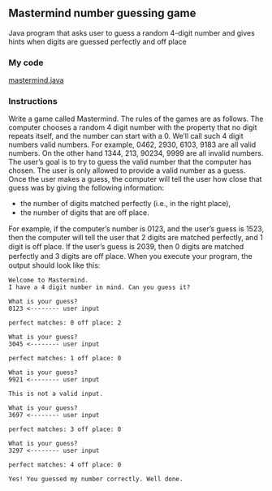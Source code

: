 ## Mastermind number guessing game
Java program that asks user to guess a random 4-digit number and gives hints when digits are guessed perfectly and off place

### My code
[mastermind.java](/java/mastermind/mastermind.java)

### Instructions
Write a game called Mastermind. The rules of the games are as follows. The computer chooses a random 4 digit number with the property that no digit repeats itself, and the number can start with a 0. We’ll call such 4 digit numbers valid numbers. For example, 0462, 2930, 6103, 9183 are all valid numbers. On the other hand 1344, 213, 90234, 9999 are all invalid numbers. The user’s goal is to try to guess the valid number that the computer has chosen. The user is only allowed to provide a valid number as a guess. Once the user makes a guess, the computer will tell the user how close that guess was by giving the following information:

- the number of digits matched perfectly (i.e., in the right place),
- the number of digits that are oﬀ place.

For example, if the computer’s number is 0123, and the user’s guess is 1523, then the computer will tell the user that 2 digits are matched perfectly, and 1 digit is oﬀ place. If the user’s guess is 2039, then 0 digits are matched perfectly and 3 digits are oﬀ place. When you execute your program, the output should look like this:

```
Welcome to Mastermind.
I have a 4 digit number in mind. Can you guess it?

What is your guess?
0123 <-------- user input

perfect matches: 0 off place: 2

What is your guess?
3045 <-------- user input

perfect matches: 1 off place: 0

What is your guess?
9921 <-------- user input

This is not a valid input.

What is your guess?
3697 <-------- user input

perfect matches: 3 off place: 0

What is your guess?
3297 <-------- user input

perfect matches: 4 off place: 0

Yes! You guessed my number correctly. Well done.
```
